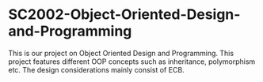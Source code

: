 # SC2002-Object-Oriented-Design-and-Programming
This is our project on Object Oriented Design and Programming. This project features different OOP concepts such as inheritance, polymorphism etc. The design considerations mainly consist of ECB.
